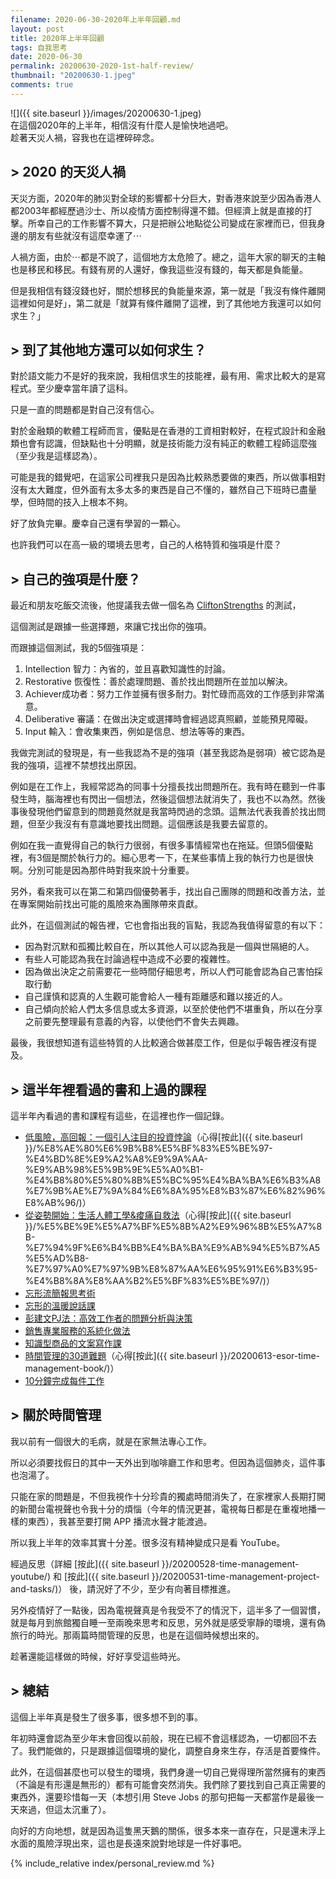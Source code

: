 ```yaml
---
filename: 2020-06-30-2020年上半年回顧.md
layout: post
title: 2020年上半年回顧
tags: 自我思考
date: 2020-06-30
permalink: 20200630-2020-1st-half-review/
thumbnail: "20200630-1.jpeg"
comments: true
---
```


![]({{ site.baseurl }}/images/20200630-1.jpeg)  
在這個2020年的上半年，相信沒有什麼人是愉快地過吧。  
趁著天災人禍，容我也在這裡碎碎念。

## > 2020 的天災人禍

天災方面，2020年的肺災對全球的影響都十分巨大，對香港來說至少因為香港人都2003年都經歷過沙士、所以疫情方面控制得還不錯。但經濟上就是直接的打擊。所幸自己的工作影響不算大，只是把辦公地點從公司變成在家裡而已，但我身邊的朋友有些就沒有這麼幸運了⋯

人禍方面，由於⋯都是不說了，這個地方太危險了。總之，這年大家的聊天的主軸也是移民和移民。有錢有房的人還好，像我這些沒有錢的，每天都是負能量。

但是我相信有錢沒錢也好，關於想移民的負能量來源，第一就是「我沒有條件離開這裡如何是好」，第二就是「就算有條件離開了這裡，到了其他地方我還可以如何求生？」

## > 到了其他地方還可以如何求生？

對於語文能力不是好的我來說，我相信求生的技能裡，最有用、需求比較大的是寫程式。至少慶幸當年讀了這科。

只是一直的問題都是對自己沒有信心。

對於金融類的軟體工程師而言，優點是在香港的工資相對較好，在程式設計和金融類也會有認識，但缺點也十分明顯，就是技術能力沒有純正的軟體工程師這麼強（至少我是這樣認為）。

可能是我的錯覺吧，在這家公司裡我只是因為比較熟悉要做的東西，所以做事相對沒有太大難度，但外面有太多太多的東西是自己不懂的，雖然自己下班時已盡量學，但時間的技入上根本不夠。

好了放負完畢。慶幸自己還有學習的一顆心。

也許我們可以在高一級的環境去思考，自己的人格特質和強項是什麼？

## > 自己的強項是什麼？

最近和朋友吃飯交流後，他提議我去做一個名為 [CliftonStrengths](https://www.gallup.com/cliftonstrengths/en/home.aspx) 的測試，

這個測試是跟據一些選擇題，來讓它找出你的強項。

而跟據這個測試，我的5個強項是：

1. Intellection 智力：內省的，並且喜歡知識性的討論。
2. Restorative 恢復性：善於處理問題、善於找出問題所在並加以解決。
3. Achiever成功者：努力工作並擁有很多耐力。對忙碌而高效的工作感到非常滿意。
4. Deliberative 審議：在做出決定或選擇時會經過認真照顧，並能預見障礙。
5. Input 輸入：會收集東西，例如是信息、想法等等的東西。

我做完測試的發現是，有一些我認為不是的強項（甚至我認為是弱項）被它認為是我的強項，這裡不禁想找出原因。

例如是在工作上，我經常認為的同事十分擅長找出問題所在。我有時在聽到一件事發生時，腦海裡也有閃出一個想法，然後這個想法就消失了，我也不以為然。然後事後發現他們留意到的問題竟然就是我當時閃過的念頭。這無法代表我善於找出問題，但至少我沒有有意識地要找出問題。這個應該是我要去留意的。

例如在我一直覺得自己的執行力很弱，有很多事情經常也在拖延。但頭5個優點裡，有3個是關於執行力的。細心思考一下，在某些事情上我的執行力也是很快啊。分別可能是因為那件時對我來說十分重要。

另外，看來我可以在第二和第四個優勢著手，找出自己團隊的問題和改善方法，並在專案開始前找出可能的風險來為團隊帶來貢獻。

此外，在這個測試的報告裡，它也會指出我的盲點，我認為我值得留意的有以下：

* 因為對沉默和孤獨比較自在，所以其他人可以認為我是一個與世隔絕的人。
* 有些人可能認為我在討論過程中造成不必要的複雜性。
* 因為做出決定之前需要花一些時間仔細思考，所以人們可能會認為自己害怕採取行動
* 自己謹慎和認真的人生觀可能會給人一種有距離感和難以接近的人。
* 自己傾向於給人們太多信息或太多資源，以至於使他們不堪重負，所以在分享之前要先整理最有意義的內容，以使他們不會失去興趣。

最後，我很想知道有這些特質的人比較適合做甚麼工作，但是似乎報告裡沒有提及。

## > 這半年裡看過的書和上過的課程

這半年內看過的書和課程有這些，在這裡也作一個記錄。

* [低風險，高回報：一個引人注目的投資悖論](https://www.books.com.tw/products/CN11565350?sloc=main)（心得[按此]({{ site.baseurl }}/%E8%AE%80%E6%9B%B8%E5%BF%83%E5%BE%97-%E4%BD%8E%E9%A2%A8%E9%9A%AA-%E9%AB%98%E5%9B%9E%E5%A0%B1-%E4%B8%80%E5%80%8B%E5%BC%95%E4%BA%BA%E6%B3%A8%E7%9B%AE%E7%9A%84%E6%8A%95%E8%B3%87%E6%82%96%E8%AB%96/)）
* [從姿勢開始：生活人體工學&痠痛自救法](https://hahow.in/courses/5ce3a183138a45002046859d)（心得[按此]({{ site.baseurl }}/%E5%BE%9E%E5%A7%BF%E5%8B%A2%E9%96%8B%E5%A7%8B-%E7%94%9F%E6%B4%BB%E4%BA%BA%E9%AB%94%E5%B7%A5%E5%AD%B8-%E7%97%A0%E7%97%9B%E8%87%AA%E6%95%91%E6%B3%95-%E4%B8%8A%E8%AA%B2%E5%BF%83%E5%BE%97/)）
* [忘形流簡報思考術](https://www.books.com.tw/products/0010821525)
* [忘形的溫暖說話課](https://www.yottau.com.tw/course/intro/799)
* [彭建文PJ法：高效工作者的問題分析與決策](https://www.books.com.tw/products/0010850350)
* [銷售專業服務的系統化做法](https://shop.darencademy.com/product/view/id/97#VS014)
* [知識型商品的文案寫作課](https://shop.darencademy.com/product/view/id/98#VS015)
* [時間管理的30道難題](https://www.books.com.tw/products/0010857669)（心得[按此]({{ site.baseurl }}/20200613-esor-time-management-book/)）
* [10分鐘完成每件工作](https://www.books.com.tw/products/0010843988)

## > 關於時間管理

我以前有一個很大的毛病，就是在家無法專心工作。

所以必須要找假日的其中一天外出到咖啡廳工作和思考。但因為這個肺炎，這件事也泡湯了。

只能在家的問題是，不但我視作十分珍貴的獨處時間消失了，在家裡家人長期打開的新聞台電視聲也令我十分的煩惱（今年的情況更甚，電視每日都是在重複地播一樣的東西），我甚至要打開 APP 播流水聲才能渡過。

所以我上半年的效率其實十分差。很多沒有精神變成只是看 YouTube。

經過反思（詳細 [按此]({{ site.baseurl }}/20200528-time-management-youtube/) 和 [按此]({{ site.baseurl }}/20200531-time-management-project-and-tasks/)） 後，請況好了不少，至少有向著目標推進。

另外疫情好了一點後，因為電視聲真是令我受不了的情況下，這半多了一個習慣，就是每月到旅館獨自睡一至兩晚來思考和反思，另外就是感受寧靜的環境，還有偽旅行的時光。那兩篇時間管理的反思，也是在這個時候想出來的。

趁著還能這樣做的時候，好好享受這些時光。

## > 總結

這個上半年真是發生了很多事，很多想不到的事。

年初時還會認為至少年末會回復以前般，現在已經不會這樣認為，一切都回不去了。我們能做的，只是跟據這個環境的變化，調整自身來生存，存活是首要條件。

此外，在這個甚麼也可以發生的環境，我們身邊一切自己覺得理所當然擁有的東西（不論是有形還是無形的）都有可能會突然消失。我們除了要找到自己真正需要的東西外，還要珍惜每一天（本想引用 Steve Jobs 的那句把每一天都當作是最後一天來過，但這太沉重了）。

向好的方向地想，就是因為這隻黑天鵝的關係，很多本來一直存在，只是還未浮上水面的風險浮現出來，這也是長遠來說對地球是一件好事吧。

{% include_relative index/personal_review.md %}
